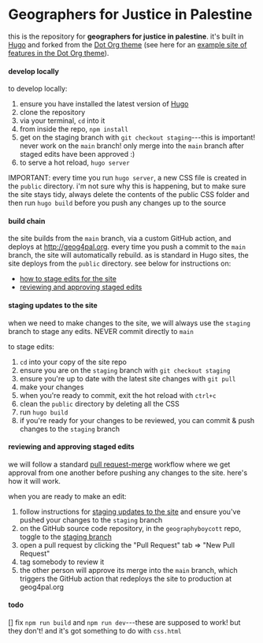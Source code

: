 # Geographers for Justice in Palestine

this is the repository for **geographers for justice in palestine**. it's built in [Hugo](https://gohugo.io/documentation/) and forked from the [Dot Org theme](https://github.com/cncf/dot-org-hugo-theme) (see here for an [example site of features in the Dot Org theme](https://dot-org-hugo-theme-demo.netlify.app/faq/)).

#### develop locally

to develop locally:

1. ensure you have installed the latest version of [Hugo](https://gohugo.io/)
2. clone the repository
3. via your terminal, `cd` into it
4. from inside the repo, `npm install`
5. get on the staging branch with `git checkout staging`---this is important! never work on the `main` branch! only merge into the `main` branch after staged edits have been approved :)
6. to serve a hot reload, `hugo server`

IMPORTANT: every time you run `hugo server`, a new CSS file is created in the `public` directory. i'm not sure why this is happening, but to make sure the site stays tidy, always delete the contents of the public CSS folder and then run `hugo build` before you push any changes up to the source

#### build chain

the site builds from the `main` branch, via a custom GitHub action, and deploys at http://geog4pal.org. every time you push a commit to the `main` branch, the site will automatically rebuild. as is standard in Hugo sites, the site deploys from the `public` directory. see below for instructions on:

- [how to stage edits for the site](#staging-updates-to-the-site)
- [reviewing and approving staged edits](#reviewing-and-approving-staged-edits)

#### staging updates to the site

when we need to make changes to the site, we will always use the `staging` branch to stage any edits. NEVER commit directly to `main`

to stage edits:

1. `cd` into your copy of the site repo
2. ensure you are on the `staging` branch with `git checkout staging`
3. ensure you're up to date with the latest site changes with `git pull`
4. make your changes
5. when you're ready to commit, exit the hot reload with `ctrl+c`
6. clean the `public` directory by deleting all the CSS
7. run `hugo build`
8. if you're ready for your changes to be reviewed, you can commit & push changes to the `staging` branch

#### reviewing and approving staged edits

we will follow a standard [pull request-merge](https://docs.github.com/en/pull-requests/collaborating-with-pull-requests/incorporating-changes-from-a-pull-request/merging-a-pull-request) workflow where we get approval from one another before pushing any changes to the site. here's how it will work.

when you are ready to make an edit:

1. follow instructions for [staging updates to the site](#staging-updates-to-the-site) and ensure you've pushed your changes to the `staging` branch
2. on the GitHub source code repository, in the `geographyboycott` repo, toggle to the [staging branch](https://github.com/geographyboycott/geographyboycott/tree/staging)
3. open a pull request by clicking the "Pull Request" tab => "New Pull Request"
4. tag somebody to review it
5. the other person will approve its merge into the `main` branch, which triggers the GitHub action that redeploys the site to production at geog4pal.org

#### todo

[] fix `npm run build` and `npm run dev`---these are supposed to work! but they don't! and it's got something to do with `css.html`
